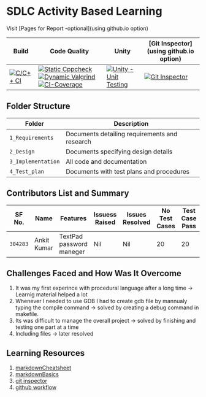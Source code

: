 # SDLC Activity Based Learning

Visit [Pages for Report -optional](using github.io option)

| Build                                                                                                                                                                                     | Code Quality                                                                                                                                                                                                                                                                                                                                                                                                                                                                                                                                                                                                                                | Unity                                                                                                                                                                                                 | [Git Inspector](using github.io option)                                                                                                                                                                      |
| ----------------------------------------------------------------------------------------------------------------------------------------------------------------------------------------- | ------------------------------------------------------------------------------------------------------------------------------------------------------------------------------------------------------------------------------------------------------------------------------------------------------------------------------------------------------------------------------------------------------------------------------------------------------------------------------------------------------------------------------------------------------------------------------------------------------------------------------------------- | ----------------------------------------------------------------------------------------------------------------------------------------------------------------------------------------------------- | ------------------------------------------------------------------------------------------------------------------------------------------------------------------------------------------------------------ |
| [![C/C++ CI](https://github.com/AnkitDhiman2/TextPad_miniProject/actions/workflows/c-cpp.yml/badge.svg)](https://github.com/AnkitDhiman2/TextPad_miniProject/actions/workflows/c-cpp.yml) | [![Static Cppcheck](https://github.com/AnkitDhiman2/TextPad_miniProject/actions/workflows/cppcheck.yml/badge.svg)](https://github.com/AnkitDhiman2/TextPad_miniProject/actions/workflows/cppcheck.yml) [![Dynamic Valgrind](https://github.com/AnkitDhiman2/TextPad_miniProject/actions/workflows/CodeQuality_Dynamic.yml/badge.svg)](https://github.com/AnkitDhiman2/TextPad_miniProject/actions/workflows/CodeQuality_Dynamic.yml) [![CI-Coverage](https://github.com/AnkitDhiman2/TextPad_miniProject/actions/workflows/gcov.yml/badge.svg?branch=main)](https://github.com/AnkitDhiman2/TextPad_miniProject/actions/workflows/gcov.yml) | [![Unity - Unit Testing](https://github.com/AnkitDhiman2/TextPad_miniProject/actions/workflows/unity.yml/badge.svg)](https://github.com/AnkitDhiman2/TextPad_miniProject/actions/workflows/unity.yml) | [![Git Inspector](https://github.com/AnkitDhiman2/TextPad_miniProject/actions/workflows/gitinspector.yml/badge.svg)](https://github.com/AnkitDhiman2/TextPad_miniProject/actions/workflows/gitinspector.yml) |

## Folder Structure

| Folder             | Description                                   |
| ------------------ | --------------------------------------------- |
| `1_Requirements`   | Documents detailing requirements and research |
| `2_Design`         | Documents specifying design details           |
| `3_Implementation` | All code and documentation                    |
| `4_Test_plan`      | Documents with test plans and procedures      |

## Contributors List and Summary

| SF No.   | Name        | Features                 | Issuess Raised | Issues Resolved | No Test Cases | Test Case Pass |
| -------- | ----------- | ------------------------ | -------------- | --------------- | ------------- | -------------- |
| `304283` | Ankit Kumar | TextPad password maneger | Nil            | Nil             | 20            | 20             |

## Challenges Faced and How Was It Overcome

1. It was my first experince with procedural language after a long time -> Learnig material helped a lot
2. Whenever I needed to use GDB I had to create gdb file by mannualy typing the compile command -> solved by creating a debug command in makefile.
3. Its was difficult to manage the overall project -> solved by finishing and testing one part at a time
4. Including files -> later resolved

## Learning Resources

1. [markdownCheatsheet](https://github.com/adam-p/markdown-here/wiki/Markdown-Cheatsheet)
2. [markdownBasics](https://guides.github.com/features/mastering-markdown/)
3. [git inspector](https://github.com/ejwa/gitinspector.git)
4. [github workflow](https://docs.github.com/en/actions/learn-github-action)
